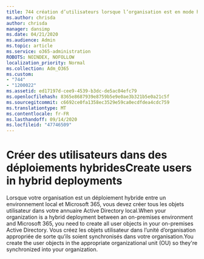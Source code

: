 ```yaml
---
title: 744 création d’utilisateurs lorsque l’organisation est en mode hybride
ms.author: chrisda
author: chrisda
manager: dansimp
ms.date: 04/21/2020
ms.audience: Admin
ms.topic: article
ms.service: o365-administration
ROBOTS: NOINDEX, NOFOLLOW
localization_priority: Normal
ms.collection: Adm_O365
ms.custom:
- "744"
- "1200022"
ms.assetid: ed17197d-cee9-4539-b3dc-de5ac04efc79
ms.openlocfilehash: 8365e8687939e8759b5e9e0ae3b321b5e0a21c5f
ms.sourcegitcommit: c6692ce0fa1358ec3529e59ca0ecdfdea4cdc759
ms.translationtype: MT
ms.contentlocale: fr-FR
ms.lasthandoff: 09/14/2020
ms.locfileid: "47746509"
---
```

# <a name="create-users-in-hybrid-deployments"></a><span data-ttu-id="01d61-102">Créer des utilisateurs dans des déploiements hybrides</span><span class="sxs-lookup"><span data-stu-id="01d61-102">Create users in hybrid deployments</span></span>

<span data-ttu-id="01d61-103">Lorsque votre organisation est un déploiement hybride entre un environnement local et Microsoft 365, vous devez créer tous les objets utilisateur dans votre annuaire Active Directory local.</span><span class="sxs-lookup"><span data-stu-id="01d61-103">When your organization is a hybrid deployment between an on-premises environment and Microsoft 365, you need to create all user objects in your on-premises Active Directory.</span></span> <span data-ttu-id="01d61-104">Vous créez les objets utilisateur dans l’unité d’organisation appropriée de sorte qu’ils soient synchronisés dans votre organisation.</span><span class="sxs-lookup"><span data-stu-id="01d61-104">You create the user objects in the appropriate organizational unit (OU) so they're synchronized into your organization.</span></span>
